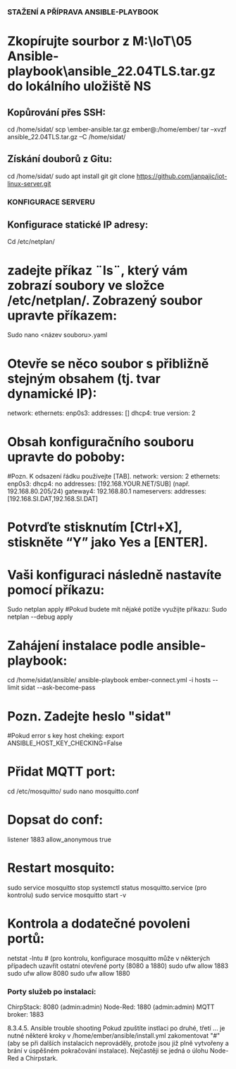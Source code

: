 ### STAŽENÍ A PŘÍPRAVA ANSIBLE-PLAYBOOK
# Zkopírujte sourbor z M:\IoT\05 Ansible-playbook\ansible_22.04TLS.tar.gz do lokálního uložiště NS

## Kopůrování přes SSH:
cd /home/sidat/
scp <cesta k ember souboru na pc>\ember-ansible.tar.gz ember@<ip linux servra>:/home/ember/
tar –xvzf ansible_22.04TLS.tar.gz –C /home/sidat/

## Získání douborů z Gitu:
cd /home/sidat/
sudo apt install git
git clone https://github.com/janpajic/iot-linux-server.git


### KONFIGURACE SERVERU
## Konfigurace statické IP adresy:
Cd /etc/netplan/
# zadejte příkaz ¨ls¨, který vám zobrazí soubory ve složce /etc/netplan/. Zobrazený soubor upravte příkazem:
Sudo nano <název souboru>.yaml

# Otevře se něco soubor s přibližně stejným obsahem (tj. tvar dynamické IP):
network: 
 ethernets:
  enp0s3:
  addresses: []
  dhcp4: true
 version: 2

# Obsah konfiguračního souboru upravte do poboby:
#Pozn. K odsazení řádku používejte [TAB].
network: 
 version: 2
 ethernets: 
  enp0s3:
   dhcp4: no
   addresses: [192.168.YOUR.NET/SUB]  (např. 192.168.80.205/24)
   gateway4: 192.168.80.1
   nameservers:
    addresses: [192.168.SI.DAT,192.168.SI.DAT]

# Potvrďte stisknutím [Ctrl+X], stiskněte “Y” jako Yes a [ENTER].
# Vaši konfiguraci následně nastavíte pomocí příkazu:
Sudo netplan apply
#Pokud budete mít nějaké potíže využijte příkazu:
Sudo netplan --debug apply


# Zahájení instalace podle ansible-playbook:
cd /home/sidat/ansible/
ansible-playbook ember-connect.yml -i hosts --limit sidat --ask-become-pass

# Pozn. Zadejte heslo "sidat"
#Pokud error s key host cheking:
export ANSIBLE_HOST_KEY_CHECKING=False

# Přidat MQTT port:
cd /etc/mosquitto/ 
sudo nano mosquitto.conf 

# Dopsat do conf: 
listener 1883 
allow_anonymous true 


# Restart mosquito: 
sudo service mosquitto stop 
systemctl status mosquitto.service  (pro kontrolu)
sudo service mosquitto start -v 


# Kontrola a dodatečné povoleni portů: 
netstat -lntu    # (pro kontrolu, konfigurace mosquitto může v některých případech uzavřít ostatní otevřené porty (8080 a 1880)
sudo ufw allow 1883
sudo ufw allow 8080
sudo ufw allow 1880

### Porty služeb po instalaci:

ChirpStack:	 8080 (admin:admin)
Node-Red:	 1880 (admin:admin)
MQTT broker:	 1883

8.3.4.5.	Ansible trouble shooting
Pokud zpuštíte instlaci po druhé, třetí ... je nutné některé kroky v /home/ember/ansible/install.yml zakomentovat "#" (aby se při dalších instalacích neprováděly, protože jsou již plně vytvořeny a brání v úspěšném pokračování instalace). Nejčastěji se jedná o úlohu Node-Red a Chirpstark.
